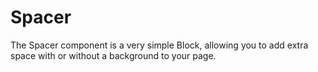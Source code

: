# Spacer

The Spacer component is a very simple Block, allowing you to add extra space with or without a background to your page.
